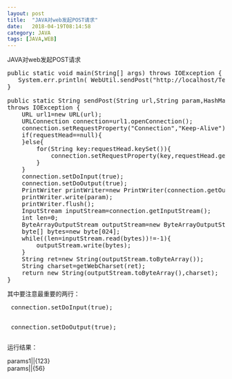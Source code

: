 ```yaml
---
layout: post
title:  "JAVA对web发起POST请求"
date:   2018-04-19T08:14:58
category: JAVA
tags: [JAVA,WEB]
---
```


JAVA对web发起POST请求

<pre class="brush:java;toolbar:false">public&nbsp;static&nbsp;void&nbsp;main(String[]&nbsp;args)&nbsp;throws&nbsp;IOException&nbsp;{
&nbsp;&nbsp;&nbsp;System.err.println(&nbsp;WebUtil.sendPost(&quot;http://localhost/Test&quot;,&quot;params1=123&amp;params=56&quot;,null));
}

public&nbsp;static&nbsp;String&nbsp;sendPost(String&nbsp;url,String&nbsp;param,HashMap&lt;String,String&gt;&nbsp;requestHead)&nbsp;
throws&nbsp;IOException&nbsp;{
&nbsp;&nbsp;&nbsp;&nbsp;URL&nbsp;url1=new&nbsp;URL(url);
&nbsp;&nbsp;&nbsp;&nbsp;URLConnection&nbsp;connection=url1.openConnection();
&nbsp;&nbsp;&nbsp;&nbsp;connection.setRequestProperty(&quot;Connection&quot;,&quot;Keep-Alive&quot;);
&nbsp;&nbsp;&nbsp;&nbsp;if(requestHead==null){
&nbsp;&nbsp;&nbsp;&nbsp;}else{
&nbsp;&nbsp;&nbsp;&nbsp;&nbsp;&nbsp;&nbsp;&nbsp;for(String&nbsp;key:requestHead.keySet()){
&nbsp;&nbsp;&nbsp;&nbsp;&nbsp;&nbsp;&nbsp;&nbsp;&nbsp;&nbsp;&nbsp;&nbsp;connection.setRequestProperty(key,requestHead.get(key));
&nbsp;&nbsp;&nbsp;&nbsp;&nbsp;&nbsp;&nbsp;&nbsp;}
&nbsp;&nbsp;&nbsp;&nbsp;}
&nbsp;&nbsp;&nbsp;&nbsp;connection.setDoInput(true);
&nbsp;&nbsp;&nbsp;&nbsp;connection.setDoOutput(true);
&nbsp;&nbsp;&nbsp;&nbsp;PrintWriter&nbsp;printWriter=new&nbsp;PrintWriter(connection.getOutputStream());
&nbsp;&nbsp;&nbsp;&nbsp;printWriter.write(param);
&nbsp;&nbsp;&nbsp;&nbsp;printWriter.flush();
&nbsp;&nbsp;&nbsp;&nbsp;InputStream&nbsp;inputStream=connection.getInputStream();
&nbsp;&nbsp;&nbsp;&nbsp;int&nbsp;len=0;
&nbsp;&nbsp;&nbsp;&nbsp;ByteArrayOutputStream&nbsp;outputStream=new&nbsp;ByteArrayOutputStream();
&nbsp;&nbsp;&nbsp;&nbsp;byte[]&nbsp;bytes=new&nbsp;byte[024];
&nbsp;&nbsp;&nbsp;&nbsp;while((len=inputStream.read(bytes))!=-1){
&nbsp;&nbsp;&nbsp;&nbsp;&nbsp;&nbsp;&nbsp;&nbsp;outputStream.write(bytes);
&nbsp;&nbsp;&nbsp;&nbsp;}
&nbsp;&nbsp;&nbsp;&nbsp;String&nbsp;ret=new&nbsp;String(outputStream.toByteArray());
&nbsp;&nbsp;&nbsp;&nbsp;String&nbsp;charset=getWebCharset(ret);
&nbsp;&nbsp;&nbsp;&nbsp;return&nbsp;new&nbsp;String(outputStream.toByteArray(),charset);
}</pre><p>其中要注意最重要的两行：</p><pre class="brush:java;toolbar:false">&nbsp;connection.setDoInput(true);
&nbsp;connection.setDoOutput(true);</pre><p>运行结果：</p><p>params1||{123}<br/>params||{56}</p>
